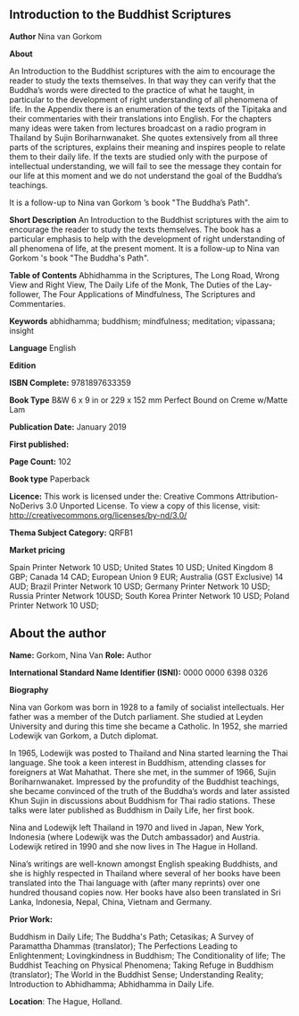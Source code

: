 ## Introduction to the Buddhist Scriptures

**Author** Nina van Gorkom

**About**

An Introduction to the Buddhist scriptures with the aim to encourage the reader to study the texts themselves. In that way they can verify that the Buddha’s words were directed to the practice of what he taught, in particular to the development of right understanding of all phenomena of life. In the Appendix there is an enumeration of the texts of the Tipiṭaka and their commentaries with their translations into English. For the chapters many ideas were taken from lectures broadcast on a radio program in Thailand by Sujin Boriharnwanaket. She quotes extensively from all three parts of the scriptures, explains their meaning and inspires people to relate them to their daily life. If the texts are studied only with the purpose of intellectual understanding, we will fail to see the message they contain for our life at this moment and we do not understand the goal of the Buddha’s teachings.

It is a follow-up to Nina van Gorkom ’s book "The Buddha’s Path".


**Short Description** 
An Introduction to the Buddhist scriptures with the aim to encourage the reader to study the texts themselves. The book has a particular emphasis to help with the development of right understanding of all phenomena of life, at the present moment. It is a follow-up to Nina van Gorkom 's book "The Buddha's Path".  


**Table of Contents** 
Abhidhamma in the Scriptures, The Long Road, Wrong View and Right View, The Daily Life of the Monk, The Duties of the Lay-follower, The Four Applications of Mindfulness, The Scriptures and Commentaries.

**Keywords** abhidhamma; buddhism; mindfulness; meditation; vipassana; insight

**Language** English

**Edition** 

**ISBN Complete:**
9781897633359

**Book Type** B&W 6 x 9 in or 229 x 152 mm Perfect Bound on Creme w/Matte Lam

**Publication Date:** 
January 2019

**First published:** 

**Page Count:** 102

**Book type** Paperback

**Licence:**
This work is licensed under the: 
Creative Commons Attribution-NoDerivs 3.0 Unported License.
To view a copy of this license, visit:
http://creativecommons.org/licenses/by-nd/3.0/ 

**Thema Subject Category:** QRFB1

**Market pricing**

Spain Printer Network 	10 USD;
United States 	10 USD;
United Kingdom 	8 GBP;
Canada 	14 CAD;
European Union 	9 EUR;
Australia (GST Exclusive) 14 AUD;
Brazil Printer Network 	10 USD;
Germany Printer Network 10 USD;
Russia Printer Network 	10USD;
South Korea Printer Network 	10 USD;
Poland Printer Network 	10 USD; 

## About the author

**Name:** Gorkom, Nina Van 	**Role:** Author	

**International Standard Name Identifier (ISNI):** 0000 0000 6398 0326

**Biography**

Nina van Gorkom was born in 1928 to a family of socialist intellectuals. Her father was a member of the Dutch parliament. She studied at Leyden University and during this time she became a Catholic. In 1952, she married Lodewijk van Gorkom, a Dutch diplomat.

In 1965, Lodewijk was posted to Thailand and Nina started learning the Thai language. She took a keen interest in Buddhism, attending classes for foreigners at Wat Mahathat. There she met, in the summer of 1966, Sujin Boriharnwanaket. Impressed by the profundity of the Buddhist teachings, she became convinced of the truth of the Buddha’s words and later assisted Khun Sujin in discussions about Buddhism for Thai radio stations. These talks were later published as Buddhism in Daily Life, her first book.

Nina and Lodewijk left Thailand in 1970 and lived in Japan, New York, Indonesia (where Lodewijk was the Dutch ambassador) and Austria. Lodewijk retired in 1990 and she now lives in The Hague in Holland.

Nina’s writings are well-known amongst English speaking Buddhists, and she is highly respected in Thailand where several of her books have been translated into the Thai language with (after many reprints) over one hundred thousand copies now. Her books have also been translated in Sri Lanka, Indonesia, Nepal, China, Vietnam and Germany. 
 
**Prior Work:**

Buddhism in Daily Life; The Buddha's Path; Cetasikas; A Survey of Paramattha Dhammas (translator); The Perfections Leading to Enlightenment; Lovingkindness in Buddhism; The Conditionality of life; The Buddhist Teaching on Physical Phenomena; Taking Refuge in Buddhism (translator); The World in the Buddhist Sense; Understanding Reality; Introduction to Abhidhamma; Abhidhamma in Daily Life.
 
**Location**: The Hague, Holland.

